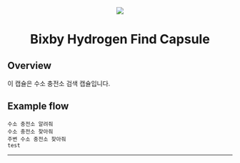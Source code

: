 <p align="Center">
  <img src="https://bixbydevelopers.com/dev/docs-assets/resources/dev-guide/bixby_logo_github-11221940070278028369.png">
  <br/>
  <h1 align="Center">Bixby Hydrogen Find Capsule</h1>
</p>

## Overview

이 캡슐은 수소 충전소 검색 캡슐입니다.

## Example flow

```
수소 충전소 알려줘
수소 충전소 찾아줘
주변 수소 충전소 찾아줘
test
```
---


